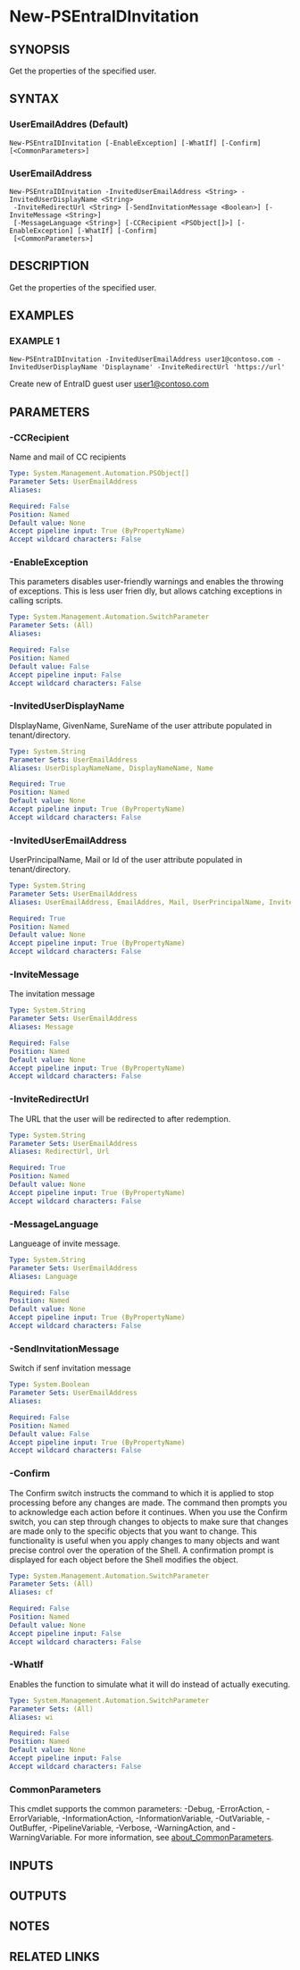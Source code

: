 ﻿---
external help file: PSMicrosoftEntraID-help.xml
Module Name: PSMicrosoftEntraID
online version:
schema: 2.0.0
---

# New-PSEntraIDInvitation

## SYNOPSIS
Get the properties of the specified user.

## SYNTAX

### UserEmailAddres (Default)
```
New-PSEntraIDInvitation [-EnableException] [-WhatIf] [-Confirm] [<CommonParameters>]
```

### UserEmailAddress
```
New-PSEntraIDInvitation -InvitedUserEmailAddress <String> -InvitedUserDisplayName <String>
 -InviteRedirectUrl <String> [-SendInvitationMessage <Boolean>] [-InviteMessage <String>]
 [-MessageLanguage <String>] [-CCRecipient <PSObject[]>] [-EnableException] [-WhatIf] [-Confirm]
 [<CommonParameters>]
```

## DESCRIPTION
Get the properties of the specified user.

## EXAMPLES

### EXAMPLE 1
```
New-PSEntraIDInvitation -InvitedUserEmailAddress user1@contoso.com -InvitedUserDisplayName 'Displayname' -InviteRedirectUrl 'https://url'
```

Create new  of EntraID guest user user1@contoso.com

## PARAMETERS

### -CCRecipient
Name and mail of CC recipients

```yaml
Type: System.Management.Automation.PSObject[]
Parameter Sets: UserEmailAddress
Aliases:

Required: False
Position: Named
Default value: None
Accept pipeline input: True (ByPropertyName)
Accept wildcard characters: False
```

### -EnableException
This parameters disables user-friendly warnings and enables the throwing of exceptions.
This is less user frien
dly, but allows catching exceptions in calling scripts.

```yaml
Type: System.Management.Automation.SwitchParameter
Parameter Sets: (All)
Aliases:

Required: False
Position: Named
Default value: False
Accept pipeline input: False
Accept wildcard characters: False
```

### -InvitedUserDisplayName
DIsplayName, GivenName, SureName of the user attribute populated in tenant/directory.

```yaml
Type: System.String
Parameter Sets: UserEmailAddress
Aliases: UserDisplayNameName, DisplayNameName, Name

Required: True
Position: Named
Default value: None
Accept pipeline input: True (ByPropertyName)
Accept wildcard characters: False
```

### -InvitedUserEmailAddress
UserPrincipalName, Mail or Id of the user attribute populated in tenant/directory.

```yaml
Type: System.String
Parameter Sets: UserEmailAddress
Aliases: UserEmailAddress, EmailAddres, Mail, UserPrincipalName, InvitedUserPrincipalName

Required: True
Position: Named
Default value: None
Accept pipeline input: True (ByPropertyName)
Accept wildcard characters: False
```

### -InviteMessage
The invitation message

```yaml
Type: System.String
Parameter Sets: UserEmailAddress
Aliases: Message

Required: False
Position: Named
Default value: None
Accept pipeline input: True (ByPropertyName)
Accept wildcard characters: False
```

### -InviteRedirectUrl
The URL that the user will be redirected to after redemption.

```yaml
Type: System.String
Parameter Sets: UserEmailAddress
Aliases: RedirectUrl, Url

Required: True
Position: Named
Default value: None
Accept pipeline input: True (ByPropertyName)
Accept wildcard characters: False
```

### -MessageLanguage
Langueage of invite message.

```yaml
Type: System.String
Parameter Sets: UserEmailAddress
Aliases: Language

Required: False
Position: Named
Default value: None
Accept pipeline input: True (ByPropertyName)
Accept wildcard characters: False
```

### -SendInvitationMessage
Switch if senf invitation message

```yaml
Type: System.Boolean
Parameter Sets: UserEmailAddress
Aliases:

Required: False
Position: Named
Default value: False
Accept pipeline input: True (ByPropertyName)
Accept wildcard characters: False
```

### -Confirm
The Confirm switch instructs the command to which it is applied to stop processing before any changes are made.
The command then prompts you to acknowledge each action before it continues.
When you use the Confirm switch, you can step through changes to objects to make sure that changes are made only to the specific objects that you want to change.
This functionality is useful when you apply changes to many objects and want precise control over the operation of the Shell.
A confirmation prompt is displayed for each object before the Shell modifies the object.

```yaml
Type: System.Management.Automation.SwitchParameter
Parameter Sets: (All)
Aliases: cf

Required: False
Position: Named
Default value: None
Accept pipeline input: False
Accept wildcard characters: False
```

### -WhatIf
Enables the function to simulate what it will do instead of actually executing.

```yaml
Type: System.Management.Automation.SwitchParameter
Parameter Sets: (All)
Aliases: wi

Required: False
Position: Named
Default value: None
Accept pipeline input: False
Accept wildcard characters: False
```

### CommonParameters
This cmdlet supports the common parameters: -Debug, -ErrorAction, -ErrorVariable, -InformationAction, -InformationVariable, -OutVariable, -OutBuffer, -PipelineVariable, -Verbose, -WarningAction, and -WarningVariable. For more information, see [about_CommonParameters](http://go.microsoft.com/fwlink/?LinkID=113216).

## INPUTS

## OUTPUTS

## NOTES

## RELATED LINKS
